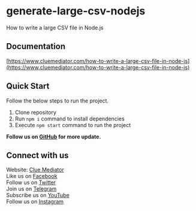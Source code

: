 # generate-large-csv-nodejs

How to write a large CSV file in Node.js

## Documentation

[https://www.cluemediator.com/how-to-write-a-large-csv-file-in-node-js](https://www.cluemediator.com/how-to-write-a-large-csv-file-in-node-js)

## Quick Start

Follow the below steps to run the project.

1. Clone repository
2. Run `npm i` command to install dependencies
3. Execute `npm start` command to run the project

**Follow us on [GitHub](https://github.com/cluemediator) for more update.**

## Connect with us

Website: [Clue Mediator](https://www.cluemediator.com)  
Like us on [Facebook](https://www.facebook.com/thecluemediator)  
Follow us on [Twitter](https://twitter.com/cluemediator)  
Join us on [Telegram](https://t.me/cluemediator)  
Subscribe us on [YouTube](https://www.youtube.com/ClueMediator)  
Follow us on [Instagram](https://www.instagram.com/clue_mediator)